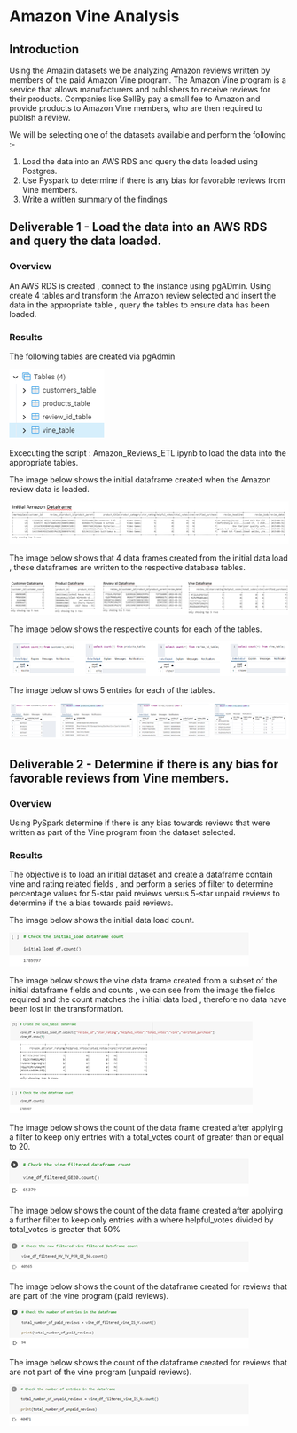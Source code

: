 # Amazon Vine Analysis

## Introduction

Using the Amazin datasets we be analyzing Amazon reviews written by members of the paid Amazon Vine program. The Amazon Vine program is a service that allows manufacturers and publishers to receive reviews for their products. Companies like SellBy pay a small fee to Amazon and provide products to Amazon Vine members, who are then required to publish a review.

We will be selecting one of the datasets available and perform the following :- 

1) Load the data into an AWS RDS and query the data loaded using Postgres.
2) Use Pyspark to determine if there is any bias for favorable reviews from Vine members.
3) Write a written summary of the findings

## Deliverable 1 - Load the data into an AWS RDS and query the data loaded.

### Overview

An AWS RDS is created , connect to the instance using pgADmin. Using create 4 tables and transform the Amazon review selected and insert the data in the appropriate table , query the tables to ensure data has been loaded.

### Results

The following tables are created via pgAdmin

![pgAdmin Tables](/Resources/Tables.png)

Excecuting the script : Amazon_Reviews_ETL.ipynb to load the data into the appropriate tables.

The image below shows the initial dataframe created when the Amazon review data is loaded.

![Initial DF](/Resources/initial_df.PNG)

The image below shows that 4 data frames created from the initial data load , these dataframes are written to the respective database tables.

![Split data frames](/Resources/Split_data_frames.PNG)

The image below shows the respective counts for each of the tables.

![Table counts](/Resources/SQL_Counts.PNG)

The image below shows 5 entries for each of the tables.

![Table counts](/Resources/Queries.PNG)

## Deliverable 2 - Determine if there is any bias for favorable reviews from Vine members.

### Overview
 
Using PySpark determine if there is any bias towards reviews that were written as part of the Vine program from the dataset selected.

### Results

The objective is to load an initial dataset and create a dataframe contain vine and rating related fields , and perform a series of filter to determine percentage values for 5-star paid reviews versus 5-star unpaid reviews to determine if the a bias towards paid reviews.

The image below shows the initial data load count.

![Initial loadcounts](/Resources/Initial_load_count.png)

The image below shows the vine data frame created from a subset of the initial dataframe fields and counts , we can see from the image the fields required and the count matches the initial data load , therefore no data have been lost in the transformation.

![Initial load counts](/Resources/Vine_df_with_count.png)

The image below shows the count of the data frame created after applying a filter to keep only entries with a total_votes count of greater than or equal to 20.

![Filter 1](/Resources/Filter_1_count.png)

The image below shows the count of the data frame created after applying a further filter to keep only entries with a where helpful_votes divided by total_votes is greater that 50%

![Filter 1](/Resources/Filter_2_count.png)

The image below shows the count of the dataframe created for reviews that are part of the vine program (paid reviews).

![Filter 1](/Resources/Filter_vine_Y_count.png)

The image below shows the count of the dataframe created for reviews that are not part of the vine program (unpaid reviews).

![Filter 1](/Resources/Filter_vine_N_count.png)

